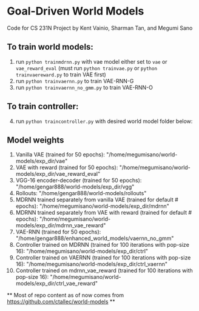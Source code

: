 # Goal-Driven World Models
Code for CS 231N Project by Kent Vainio, Sharman Tan, and Megumi Sano

## To train world models: 
1. run `python trainmdrnn.py` with vae model either set to `vae` or `vae_reward_eval` (must run `python trainvae.py` or `python trainvaereward.py` to train VAE first) 
2. run `python trainvaernn.py` to train VAE-RNN-G 
3. run `python trainvaernn_no_gmm.py` to train VAE-RNN-O 

## To train controller:
4. run `python traincontroller.py` with desired world model folder below: 

## Model weights 
1. Vanilla VAE (trained for 50 epochs): "/home/megumisano/world-models/exp_dir/vae"
2. VAE with reward (trained for 50 epochs): "/home/megumisano/world-models/exp_dir/vae_reward_eval"
3. VGG-16 encoder-decoder (trained for 50 epochs): "/home/gengar888/world-models/exp_dir/vgg"
4. Rollouts: "/home/gengar888/world-models/rollouts" 
5. MDRNN trained separately from vanilla VAE (trained for default # epochs): "/home/megumisano/world-models/exp_dir/mdrnn"
6. MDRNN trained separately from VAE with reward (trained for default # epochs): "/home/megumisano/world-models/exp_dir/mdrnn_vae_reward"
7. VAE-RNN (trained for 50 epochs): "/home/gengar888/enhanced_world_models/vaernn_no_gmm"
8. Controller trained on MDRNN (trained for 100 iterations with pop-size 16): "/home/megumisano/world-models/exp_dir/ctrl"
9. Controller trained on VAERNN (trained for 100 iterations with pop-size 16): "/home/megumisano/world-models/exp_dir/ctrl_vaernn"
10. Controller trained on mdrnn_vae_reward (trained for 100 iterations with pop-size 16): "/home/megumisano/world-models/exp_dir/ctrl_vae_reward"

** Most of repo content as of now comes from https://github.com/ctallec/world-models **
